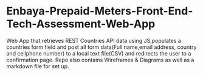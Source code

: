 # Enbaya-Prepaid-Meters-Front-End-Tech-Assessment-Web-App
Web App that retrieves REST Countries API data using JS,populates a countries form field and post all form data(Full name,email address, country and cellphone number) to a local text file(CSV) and redirects the user to a confirmation page. Repo also contains Wireframes &amp; Diagrams as well as a markdown file for set up.
